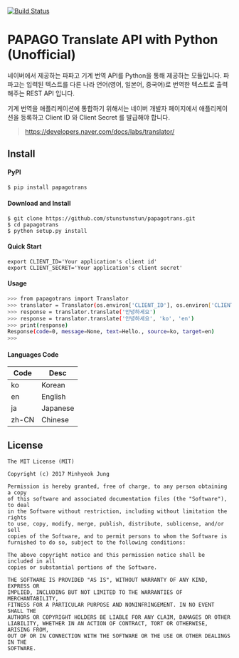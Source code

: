 [![Build Status](https://travis-ci.org/stunstunstun/papagotrans.svg?branch=master)](https://travis-ci.org/stunstunstun/papagotrans)

# PAPAGO Translate API with Python (Unofficial)

네이버에서 제공하는 파파고 기계 번역 API를 Python을 통해 제공하는 모듈입니다. 파파고는 입력된 텍스트를 다른 나라 언어(영어, 일본어, 중국어)로 번역한 텍스트로 출력해주는 REST API 입니다. 

기계 번역을 애플리케이션에 통합하기 위해서는 네이버 개발자 페이지에서 애플리케이션을 등록하고 Client ID 와 Client Secret 를 발급해야 합니다.

> https://developers.naver.com/docs/labs/translator/

## Install

#### PyPI

```bash
$ pip install papagotrans
```

#### Download and Install

```
$ git clone https://github.com/stunstunstun/papagotrans.git
$ cd papagotrans
$ python setup.py install
```

#### Quick Start

```
export CLIENT_ID='Your application's client id'
export CLIENT_SECRET='Your application's client secret'
```

#### Usage

```bash
>>> from papagotrans import Translator
>>> translator = Translator(os.environ['CLIENT_ID'], os.environ['CLIENT_SECRET'])
>>> response = translator.translate('안녕하세요')
>>> response = translator.translate('안녕하세요', 'ko', 'en')
>>> print(response)
Response(code=0, message=None, text=Hello., source=ko, target=en)
>>> 
```

#### Languages Code

Code | Desc 
--|--
ko | Korean
en | English
ja | Japanese
zh-CN | Chinese

## License

```
The MIT License (MIT)

Copyright (c) 2017 Minhyeok Jung

Permission is hereby granted, free of charge, to any person obtaining a copy
of this software and associated documentation files (the "Software"), to deal
in the Software without restriction, including without limitation the rights
to use, copy, modify, merge, publish, distribute, sublicense, and/or sell
copies of the Software, and to permit persons to whom the Software is
furnished to do so, subject to the following conditions:

The above copyright notice and this permission notice shall be included in all
copies or substantial portions of the Software.

THE SOFTWARE IS PROVIDED "AS IS", WITHOUT WARRANTY OF ANY KIND, EXPRESS OR
IMPLIED, INCLUDING BUT NOT LIMITED TO THE WARRANTIES OF MERCHANTABILITY,
FITNESS FOR A PARTICULAR PURPOSE AND NONINFRINGEMENT. IN NO EVENT SHALL THE
AUTHORS OR COPYRIGHT HOLDERS BE LIABLE FOR ANY CLAIM, DAMAGES OR OTHER
LIABILITY, WHETHER IN AN ACTION OF CONTRACT, TORT OR OTHERWISE, ARISING FROM,
OUT OF OR IN CONNECTION WITH THE SOFTWARE OR THE USE OR OTHER DEALINGS IN THE
SOFTWARE.
```
